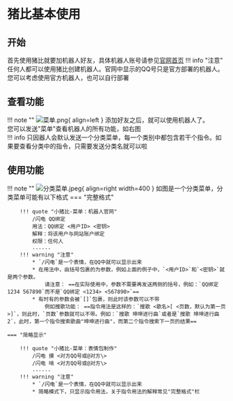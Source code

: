 # 猪比基本使用

## 开始
首先使用猪比就要加机器人好友，具体机器人账号请参见[官网首页](https://qb.xzy.center)
!!! info "注意"
    任何人都可以使用猪比创建机器人。官网中显示的QQ号只是官方部署的机器人。您可以考虑使用官方机器人，也可以自行部署

## 查看功能
!!! note ""
    ![菜单.png](https://resourcesqqbot.xzy.center/pbfdocs/%E8%8F%9C%E5%8D%95.png){ align=left }
    添加好友之后，就可以使用机器人了。  
    您可以发送"菜单"查看机器人的所有功能，如右图  
    !!! info
        只因器人会默认发送一个分类菜单，每一个类别中都包含若干个指令。如果要查看分类中的指令，只需要发送分类名就可以啦

## 使用功能
!!! note ""
    ![分类菜单.jpeg](https://resourcesqqbot.xzy.center/pbfdocs/%E5%88%86%E7%B1%BB%E8%8F%9C%E5%8D%95.jpeg){ align=right width=400 }
    如图是一个分类菜单，分类菜单可能有以下格式
    === "完整格式"
    
        !!! quote "小猪比-菜单：机器人官网"
            /闪电 QQ绑定  
            用法：QQ绑定 <用户ID> <密钥>  
            解释：将该用户与网站账户绑定  
            权限：任何人  
            ......  
        !!! warning "注意"
            * `/闪电`是一个表情，在QQ中就可以显示出来
            * 在用法中，由括号包裹的为参数，例如上面的例子中，`<用户ID>`和`<密钥>`就是两个参数。  
                请注意： ==在实际使用中，参数不需要再发送两侧的括号，例如：`QQ绑定 1234 567890`而不是`QQ绑定 <1234> <567890>`==
            * 有时有的参数会被`[]`包裹，则此时该参数可以不带  
                例如搜歌功能： ==指令用法是这样的：`搜歌 <歌名>[ <页数，默认为第一页>]`，则此时，`页数`参数就可以不带。例如：`搜歌 坤坤进行曲`或者是`搜歌 坤坤进行曲 2`，此时，第一个指令搜索歌曲"坤坤进行曲"，而第二个指令搜索下一页的结果==
    
    === "简略显示"
    
        !!! quote "小猪比-菜单：表情包制作"
            /闪电 摸 <对方QQ号或@对方\>  
            /闪电 啃 <对方QQ号或@对方\>  
            ......  
        !!! warning "注意"
            * `/闪电`是一个表情，在QQ中就可以显示出来
            * 简略模式下，只显示指令用法，关于指令用法的解释常见"完整格式"栏